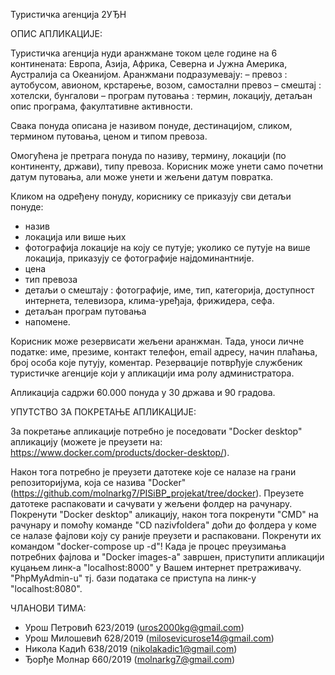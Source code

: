 Туристичка агенција 2УЂН 

ОПИС АПЛИКАЦИЈЕ:

Туристичка агенциjа нуди аранжмане током целе године на 6 континената:
Европа, Азиjа, Африка, Северна и Jужна Америка, Аустралиjа са Океаниjом.
Aранжмани подразумеваjу:
– превоз : аутобусом, авионом, крстарење, возом, самостални превоз
– смештаj : хотелски, бунгалови
– програм путовања : термин, локациjу, детаљан опис програма, факултативне активности.

Свака понуда описана jе називом понуде, дестинациjом, сликом, термином путовања, ценом и типом превоза.

Омогућена је претрага понуда по називу, термину, локацији (по континенту, држави), типу превоза.
Корисник може унети само почетни датум путовања, али може унети и жељени датум повратка.

Кликом на одређену понуду, кориснику се приказују сви детаљи понуде:
- назив
- локациjа или више њих
- фотографија локациjе на коjу се путуjе; уколико се путује на више локација, приказују се фотографије најдоминантније.
- цена
- тип превоза
- детаљи о смештају : фотографије, име, тип, категорија, доступност интернета, телевизора, клима-уређаја, фрижидера, сефа.
- детаљан програм путовања
- напомене.

Корисник може резервисати жељени аранжман. 
Тада, уноси личне податке: име, презиме, контакт телефон, email адресу, начин плаћања, броj особа коjе путуjу, коментар.
Резервациjе потврђуjе службеник туристичке агенциjе коjи у апликациjи има ролу администратора.

Апликација садржи 60.000 понуда у 30 држава и 90 градова.

УПУТСТВО ЗА ПОКРЕТАЊЕ АПЛИКАЦИЈЕ:

За покретање апликације потребно је поседовати 
"Docker desktop" апликацију (можете је преузети на: https://www.docker.com/products/docker-desktop/).

Након тога потребно је преузети датотеке које се налазе на грани репозиторијума, 
која се назива "Docker" (https://github.com/molnarkg7/PISiBP_projekat/tree/docker).
Преузете датотеке распаковати и сачувати у жељени фолдер на рачунару. Покренути "Docker desktop" аликацију, 
након тога покренути "CMD" на рачунару и помоћу команде "CD nazivfoldera" доћи до фолдера у коме се налазе
фајлови коју су раније преузети и распаковани.
Покренути их командом "docker-compose up -d"!
Када је процес преузимања потребних фајлова и "Docker images-a" завршен,
приступити апликацији куцањем линк-а "localhost:8000" у Вашем интернет претраживачу.
"PhpMyAdmin-u" тј. бази података се приступа на линк-у "localhost:8080".

ЧЛАНОВИ ТИМА:

- Урош Петровић 623/2019 (uros2000kg@gmail.com)
- Урош Милошевић 628/2019 (milosevicurose14@gmail.com)
- Никола Кадић 638/2019 (nikolakadic1@gmail.com)
- Ђорђе Молнар 660/2019 (molnarkg7@gmail.com)
